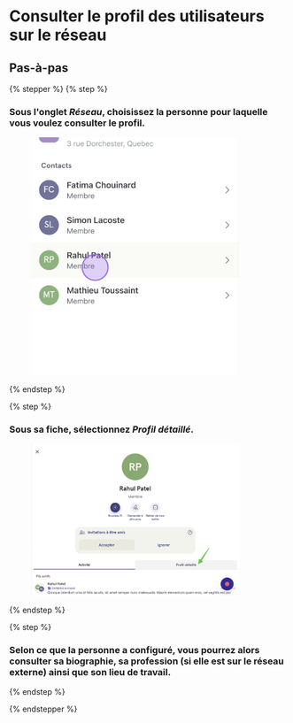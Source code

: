 # Consulter le profil des utilisateurs sur le réseau

## Pas-à-pas

{% stepper %}
{% step %}
### Sous l'onglet *Réseau*, choisissez la personne pour laquelle vous voulez consulter le profil.

<div align="left"><figure><img src="../../.gitbook/assets/consulter-le-profil-des-utilisateurs-sur-le-reseau - Step 1.png" alt="" width="375"><figcaption></figcaption></figure></div>
{% endstep %}

{% step %}
### Sous sa fiche, sélectionnez *Profil détaillé*.

<div align="left"><figure><img src="../../.gitbook/assets/consulter-le-profil-des-utilisateurs-sur-le-reseau - Step 2.jpeg" alt="" width="375"><figcaption></figcaption></figure></div>
{% endstep %}

{% step %}
### Selon ce que la personne a configuré, vous pourrez alors consulter sa biographie, sa profession (si elle est sur le réseau externe) ainsi que son lieu de travail.
{% endstep %}

{% endstepper %}
